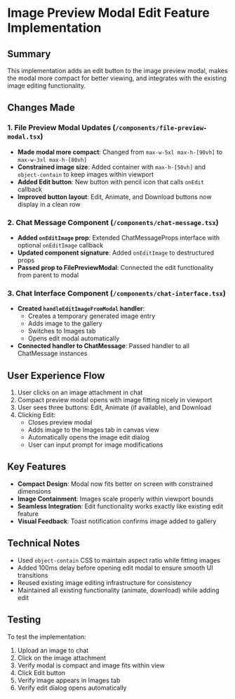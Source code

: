 # Image Preview Modal Edit Feature Implementation

## Summary
This implementation adds an edit button to the image preview modal, makes the modal more compact for better viewing, and integrates with the existing image editing functionality.

## Changes Made

### 1. File Preview Modal Updates (`/components/file-preview-modal.tsx`)
- **Made modal more compact**: Changed from `max-w-5xl max-h-[90vh]` to `max-w-3xl max-h-[80vh]`
- **Constrained image size**: Added container with `max-h-[50vh]` and `object-contain` to keep images within viewport
- **Added Edit button**: New button with pencil icon that calls `onEdit` callback
- **Improved button layout**: Edit, Animate, and Download buttons now display in a clean row

### 2. Chat Message Component (`/components/chat-message.tsx`)
- **Added `onEditImage` prop**: Extended ChatMessageProps interface with optional `onEditImage` callback
- **Updated component signature**: Added `onEditImage` to destructured props
- **Passed prop to FilePreviewModal**: Connected the edit functionality from parent to modal

### 3. Chat Interface Component (`/components/chat-interface.tsx`)
- **Created `handleEditImageFromModal` handler**: 
  - Creates a temporary generated image entry
  - Adds image to the gallery
  - Switches to Images tab
  - Opens edit modal automatically
- **Connected handler to ChatMessage**: Passed handler to all ChatMessage instances

## User Experience Flow
1. User clicks on an image attachment in chat
2. Compact preview modal opens with image fitting nicely in viewport
3. User sees three buttons: Edit, Animate (if available), and Download
4. Clicking Edit:
   - Closes preview modal
   - Adds image to the Images tab in canvas view
   - Automatically opens the image edit dialog
   - User can input prompt for image modifications

## Key Features
- **Compact Design**: Modal now fits better on screen with constrained dimensions
- **Image Containment**: Images scale properly within viewport bounds
- **Seamless Integration**: Edit functionality works exactly like existing edit feature
- **Visual Feedback**: Toast notification confirms image added to gallery

## Technical Notes
- Used `object-contain` CSS to maintain aspect ratio while fitting images
- Added 100ms delay before opening edit modal to ensure smooth UI transitions
- Reused existing image editing infrastructure for consistency
- Maintained all existing functionality (animate, download) while adding edit

## Testing
To test the implementation:
1. Upload an image to chat
2. Click on the image attachment
3. Verify modal is compact and image fits within view
4. Click Edit button
5. Verify image appears in Images tab
6. Verify edit dialog opens automatically